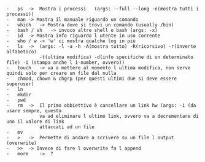 
	-	ps	->	Mostra i processi	(args: --full --long -e(mostra tutti i processi))
	-	man	-> Mostra il manuale riguardo un comando
	-	which	-> Mostra dove si trovi un comando (usually /bin)
	-	bash / sh	-> invoco altre shell o bash (args: -x)
	-	id	-> Mostra info riguardo l utente in uso corrente
	-	who / w	-> 'w' ci mostra qualche log in più
	-	ls	->	(args: -l -a -h -A(mostra tutto) -R(ricorsivo) -r(inverte alfabetico) 
				-t(ultima modifica) -d(info specifiche di un determinato file) -i (stampa anche l i-number, ovvero))
	-	touch	-> va a mettere al momento l ultima modifica, non serve quindi solo per creare un file dal nulla
	-	chmod, chown & chgrp (per questi ultimi due si deve essere superuser)
	-	ln
	-	mkdir
	-	pwd
	-	rm	->	Il primo obbiettivo è cancellare un link hw	(args: -i (da usare sempre, questa
				va ad eliminare l ultimo link, ovvero va a decrementare di uno il valore di link
				attaccati ad un file
	-	mv
	-	>	->	Permette di andare a scrivere su un file l output (overwrite)
	-	>>	-> Invece di fare l overwrite fa l append
	-	more	->	?
